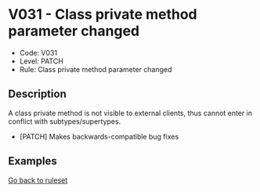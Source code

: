 # V031 - Class private method parameter changed

* Code: V031
* Level: PATCH
* Rule: Class private method parameter changed

## Description

A class private method is not visible to external clients, thus cannot enter in conflict with subtypes/supertypes.

* [PATCH] Makes backwards-compatible bug fixes

## Examples

[Go back to ruleset](../README.md)